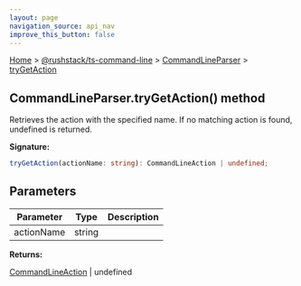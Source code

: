 ```yaml
---
layout: page
navigation_source: api_nav
improve_this_button: false
---
```



[Home](./index.md) &gt; [@rushstack/ts-command-line](./ts-command-line.md) &gt; [CommandLineParser](./ts-command-line.commandlineparser.md) &gt; [tryGetAction](./ts-command-line.commandlineparser.trygetaction.md)

## CommandLineParser.tryGetAction() method

Retrieves the action with the specified name. If no matching action is found, undefined is returned.

<b>Signature:</b>

```typescript
tryGetAction(actionName: string): CommandLineAction | undefined;
```

## Parameters

|  Parameter | Type | Description |
|  --- | --- | --- |
|  actionName | string |  |

<b>Returns:</b>

[CommandLineAction](./ts-command-line.commandlineaction.md) \| undefined
